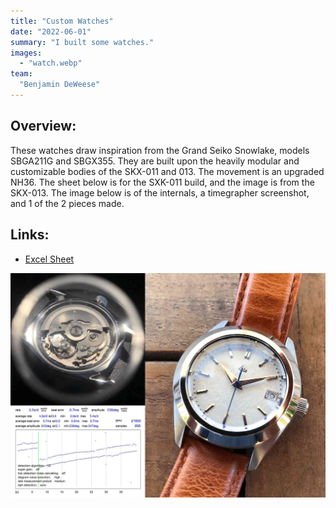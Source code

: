 ```yaml
---
title: "Custom Watches"
date: "2022-06-01"
summary: "I built some watches."
images:
  - "watch.webp"
team:
  "Benjamin DeWeese"
---
```


## Overview:
These watches draw inspiration from the Grand Seiko Snowlake, models SBGA211G and SBGX355. They are built upon the heavily modular and customizable bodies of the SKX-011 and 013. The movement is an upgraded NH36. The sheet below is for the SXK-011 build, and the image is from the SKX-013.
The image below is of the internals, a timegrapher screenshot, and 1 of the 2 pieces made. 

## Links:
- [Excel Sheet](https://docs.google.com/spreadsheets/d/15JeqJ5BWEtnyB5cyLyxu_Sx80FZJaI6cgg1Tmqi0ySs/edit?usp=sharing)

![watch](watch.webp)
